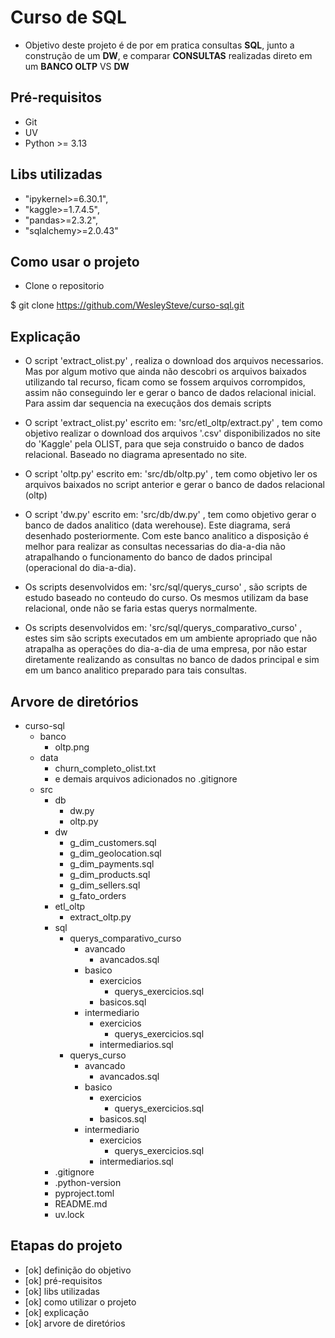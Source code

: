 # Curso de SQL

- Objetivo deste projeto é de por em pratica consultas **SQL**,
  junto a construção de um **DW**,
  e comparar **CONSULTAS** realizadas direto em um **BANCO OLTP** VS **DW**

## Pré-requisitos

- Git
- UV
- Python >= 3.13

## Libs utilizadas

- "ipykernel>=6.30.1",
- "kaggle>=1.7.4.5",
- "pandas>=2.3.2",
- "sqlalchemy>=2.0.43"

## Como usar o projeto

- Clone o repositorio

$ git clone https://github.com/WesleySteve/curso-sql.git

## Explicação

- O script 'extract_olist.py' , realiza o download dos arquivos necessarios.
  Mas por algum motivo que ainda não descobri os arquivos baixados utilizando tal
  recurso, ficam como se fossem arquivos corrompidos, assim não conseguindo ler
  e gerar o banco de dados relacional inicial.
  Para assim dar sequencia na execuçãos dos demais scripts

- O script 'extract_olist.py' escrito em: 'src/etl_oltp/extract.py' ,
  tem como objetivo realizar o download dos arquivos '.csv' disponibilizados
  no site do 'Kaggle' pela OLIST, para que seja construido o
  banco de dados relacional. Baseado no diagrama apresentado no site.
- O script 'oltp.py' escrito em: 'src/db/oltp.py' ,
  tem como objetivo ler os arquivos baixados no script anterior e gerar o
  banco de dados relacional (oltp)
- O script 'dw.py' escrito em: 'src/db/dw.py' ,
  tem como objetivo gerar o banco de dados analitico (data werehouse). Este diagrama,
  será desenhado posteriormente. Com este banco analitico a disposição é melhor
  para realizar as consultas necessarias do dia-a-dia não atrapalhando o
  funcionamento do banco de dados principal (operacional do dia-a-dia).
- Os scripts desenvolvidos em: 'src/sql/querys_curso' ,
  são scripts de estudo baseado no conteudo do curso. Os mesmos utilizam da base
  relacional, onde não se faria estas querys normalmente.
- Os scripts desenvolvidos em: 'src/sql/querys_comparativo_curso' ,
  estes sim são scripts executados em um ambiente apropriado que não atrapalha
  as operações do dia-a-dia de uma empresa, por não estar diretamente realizando
  as consultas no banco de dados principal e sim em um banco analitico preparado
  para tais consultas.

## Arvore de diretórios

- curso-sql
  - banco
    - oltp.png
  - data
    - churn_completo_olist.txt
    - e demais arquivos adicionados no .gitignore
  - src
    - db
      - dw.py
      - oltp.py
    - dw
      - g_dim_customers.sql
      - g_dim_geolocation.sql
      - g_dim_payments.sql
      - g_dim_products.sql
      - g_dim_sellers.sql
      - g_fato_orders
    - etl_oltp
      - extract_oltp.py
    - sql
      - querys_comparativo_curso
        - avancado
          - avancados.sql
        - basico
          - exercicios
            - querys_exercicios.sql
          - basicos.sql
        - intermediario
          - exercicios
            - querys_exercicios.sql
          - intermediarios.sql
      - querys_curso
        - avancado
          - avancados.sql
        - basico
          - exercicios
            - querys_exercicios.sql
          - basicos.sql
        - intermediario
          - exercicios
            - querys_exercicios.sql
          - intermediarios.sql
    - .gitignore
    - .python-version
    - pyproject.toml
    - README.md
    - uv.lock

## Etapas do projeto

- [ok] definição do objetivo
- [ok] pré-requisitos
- [ok] libs utilizadas
- [ok] como utilizar o projeto
- [ok] explicação
- [ok] arvore de diretórios
